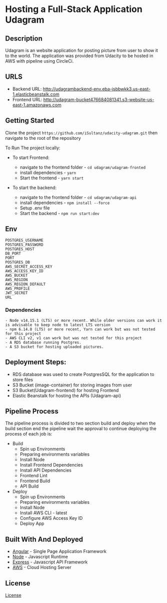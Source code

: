 # Hosting a Full-Stack Application Udagram

## Description
 Udagram is an website application for posting picture from user to show it to the world.
 The application was provided from Udacity to be hosted in AWS with pipeline using CircleCi.
## URLS
- Backend URL: http://udagrambackend-env.eba-jsbbwkk3.us-east-1.elasticbeanstalk.com
- Frontend URL: http://udagram-bucket476684081341.s3-website-us-east-1.amazonaws.com

## Getting Started
Clone the project ```https://github.com/iSultanz/udacity-udagram.git``` then navigate to the root of the repository

To Run The project locally:
- To start Frontend:
    - navigate to the frontend folder - ```cd udagram/udagram-fronted```
    - install dependencies - ```yarn```
    - Start the frontend - ```yarn start```

- To start the backend:
    - navigate to the frontend folder - ```cd udagram/udagram-api```
    - install dependencies - ```npm install --force```
    - Setup .env file
    - Start the backend - ```npm run start:dev```

## Env
```
POSTGRES_USERNAME
POSTGRES_PASSWORD
POSTGRES_HOST
DB_PORT
PORT
POSTGRES_DB
AWS_SECRET_ACCESS_KEY
AWS_ACCESS_KEY_ID
AWS_BUCKET
AWS_REGION
AWS_REGION_DEFAULT
AWS_PROFILE
JWT_SECRET
URL
```

### Dependencies
```
- Node v14.15.1 (LTS) or more recent. While older versions can work it is advisable to keep node to latest LTS version
- npm 6.14.8 (LTS) or more recent, Yarn can work but was not tested for this project
- AWS CLI v2, v1 can work but was not tested for this project
- A RDS database running Postgres.
- A S3 bucket for hosting uploaded pictures.

```

## Deployment Steps:

- RDS database was used to create PostgresSQL for the application to store files
- S3 Bucket (image-container) for storing images from user
- S3 Bucket(Udagram-frontend) for hosting Frontend
- Elastic Beanstalk for hosting the APIs (Udagram-api)

## Pipeline Process
The pipeline process is divided to two section build and deploy when the build section end the pipeline wait the approval to continue deploying 
the process of each job is:
- Build
    - Spin up Environments
    - Preparing environments variables
    - Install Node
    - Install Frontend Dependencies
    - Install API Dependencies
    - Frontend Lint
    - Frontend Build
    - API Build
- Deploy
    - Spin up Environments
    - Preparing environments variables
    - Install Node
    - Install AWS CLI - latest
    - Configure AWS Access Key ID
    - Deploy App


## Built With And Deployed

- [Angular](https://angular.io/) - Single Page Application Framework
- [Node](https://nodejs.org) - Javascript Runtime
- [Express](https://expressjs.com/) - Javascript API Framework
- [AWS](https://aws.amazon.com/) - Cloud Hosting Server

## License

[License](LICENSE.txt)
